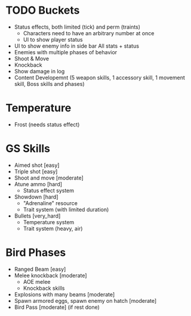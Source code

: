 # TODO Buckets
- Status effects, both limited (tick) and perm (traints)
   - Characters need to have an arbitrary number at once
   - UI to show player status
- UI to show enemy info in side bar
    All stats + status 
- Enemies with multiple phases of behavior
- Shoot & Move
- Knockback
- Show damage in log
- Content Developemnt (5 weapon skills, 1 accessory skill, 1 movement skill, Boss skills and phases) 

# Temperature
- Frost (needs status effect)

# GS Skills
- Aimed shot [easy]
- Triple shot [easy]
- Shoot and move [moderate]
- Atune ammo [hard]
    - Status effect system
- Showdown [hard]
    - "Adrenaline" resource
    - Trait system (with limited duration)
- Bullets [very_hard]
    - Temperature system
    - Trait system (heavy, air)

# Bird Phases
- Ranged Beam [easy]
- Melee knockback [moderate]
    - AOE melee
    - Knockback skills
- Explosions with many beams [moderate]
- Spawn armored eggs, spawn enemy on hatch [moderate]
- Bird Pass [moderate] (if rest done)
